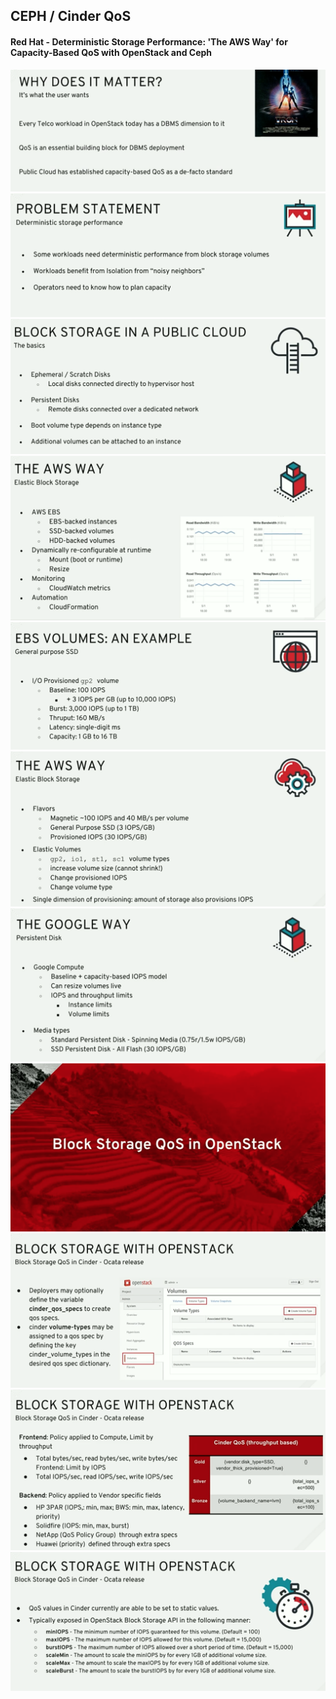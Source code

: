 

## CEPH / Cinder QoS

#### Red Hat - Deterministic Storage Performance: 'The AWS Way' for Capacity-Based QoS with OpenStack and Ceph


![](images/qos.png)
![](images/qos2.png)
![](images/qos3.png)
![](images/qos4.png)
![](images/qos5.png)
![](images/qos6.png)
![](images/qos7.png)
![](images/qos8.png)
![](images/qos9.png)
![](images/qos10.png)
![](images/qos11.png)
